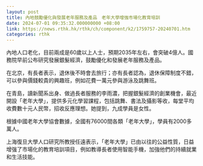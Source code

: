 ```yaml
---
layout: post
title: 內地鼓勵優化與發展老年服務及產品　老年大學增強市場化教育培訓
date: 2024-07-01 09:35:32.000000000 +08:00
link: https://news.rthk.hk/rthk/ch/component/k2/1759757-20240701.htm
categories: rthk
---
```


內地人口老化，目前兩成是60歲以上人士，預期2035年左右，會突破4億人。國務院早前公布研究發展銀髮經濟，鼓勵優化和發展老年服務及產品。

在北京，有長者表示，退休後不時會去旅行；亦有長者認為，退休保障制度不錯，可以參與價錢較貴的興趣班，例如花費一萬元參與游泳及跳舞班。

在青島，讀新聞系出身、做過長者服務的李雨濃，把握銀髮經濟的創業機會，最近開設「老年大學」，提供多元化學習課程，包括跳舞、書法及攝影等收，每堂平均收費數十元人民幣，招收反應理想。她提到，九成學員是女性。

根據中國老年大學協會數據，全國有76000間各類「老年大學」，學員有2000多萬人。

上海復旦大學人口研究所教授任遠表示，「老年大學」已由以往的公益性質，日益增强了市場化的教育培訓項目，例如教導長者使用智能手機，加強他們的持續就業和生活技能。
